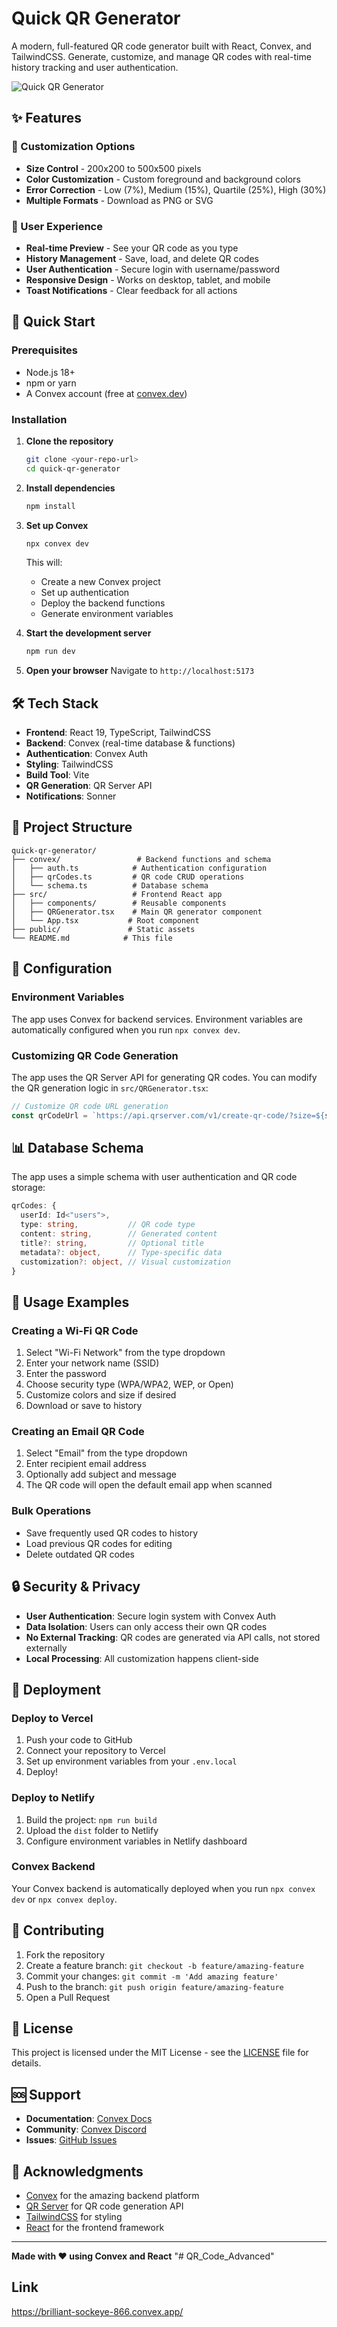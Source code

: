 # Quick QR Generator

A modern, full-featured QR code generator built with React, Convex, and TailwindCSS. Generate, customize, and manage QR codes with real-time history tracking and user authentication.

![Quick QR Generator](public/og-preview.png)

## ✨ Features



### 🎨 Customization Options
- **Size Control** - 200x200 to 500x500 pixels
- **Color Customization** - Custom foreground and background colors
- **Error Correction** - Low (7%), Medium (15%), Quartile (25%), High (30%)
- **Multiple Formats** - Download as PNG or SVG

### 📱 User Experience
- **Real-time Preview** - See your QR code as you type
- **History Management** - Save, load, and delete QR codes
- **User Authentication** - Secure login with username/password
- **Responsive Design** - Works on desktop, tablet, and mobile
- **Toast Notifications** - Clear feedback for all actions

## 🚀 Quick Start

### Prerequisites
- Node.js 18+ 
- npm or yarn
- A Convex account (free at [convex.dev](https://convex.dev))

### Installation

1. **Clone the repository**
   ```bash
   git clone <your-repo-url>
   cd quick-qr-generator
   ```

2. **Install dependencies**
   ```bash
   npm install
   ```

3. **Set up Convex**
   ```bash
   npx convex dev
   ```
   This will:
   - Create a new Convex project
   - Set up authentication
   - Deploy the backend functions
   - Generate environment variables

4. **Start the development server**
   ```bash
   npm run dev
   ```

5. **Open your browser**
   Navigate to `http://localhost:5173`

## 🛠️ Tech Stack

- **Frontend**: React 19, TypeScript, TailwindCSS
- **Backend**: Convex (real-time database & functions)
- **Authentication**: Convex Auth
- **Styling**: TailwindCSS
- **Build Tool**: Vite
- **QR Generation**: QR Server API
- **Notifications**: Sonner

## 📁 Project Structure

```
quick-qr-generator/
├── convex/                 # Backend functions and schema
│   ├── auth.ts            # Authentication configuration
│   ├── qrCodes.ts         # QR code CRUD operations
│   └── schema.ts          # Database schema
├── src/                   # Frontend React app
│   ├── components/        # Reusable components
│   ├── QRGenerator.tsx    # Main QR generator component
│   └── App.tsx           # Root component
├── public/               # Static assets
└── README.md            # This file
```

## 🔧 Configuration

### Environment Variables
The app uses Convex for backend services. Environment variables are automatically configured when you run `npx convex dev`.

### Customizing QR Code Generation
The app uses the QR Server API for generating QR codes. You can modify the QR generation logic in `src/QRGenerator.tsx`:

```typescript
// Customize QR code URL generation
const qrCodeUrl = `https://api.qrserver.com/v1/create-qr-code/?size=${size}x${size}&data=${encodedData}&color=${color}&bgcolor=${bgcolor}&ecc=${ecc}`;
```

## 📊 Database Schema

The app uses a simple schema with user authentication and QR code storage:

```typescript
qrCodes: {
  userId: Id<"users">,
  type: string,           // QR code type
  content: string,        // Generated content
  title?: string,         // Optional title
  metadata?: object,      // Type-specific data
  customization?: object, // Visual customization
}
```

## 🎯 Usage Examples

### Creating a Wi-Fi QR Code
1. Select "Wi-Fi Network" from the type dropdown
2. Enter your network name (SSID)
3. Enter the password
4. Choose security type (WPA/WPA2, WEP, or Open)
5. Customize colors and size if desired
6. Download or save to history

### Creating an Email QR Code
1. Select "Email" from the type dropdown
2. Enter recipient email address
3. Optionally add subject and message
4. The QR code will open the default email app when scanned

### Bulk Operations
- Save frequently used QR codes to history
- Load previous QR codes for editing
- Delete outdated QR codes

## 🔒 Security & Privacy

- **User Authentication**: Secure login system with Convex Auth
- **Data Isolation**: Users can only access their own QR codes
- **No External Tracking**: QR codes are generated via API calls, not stored externally
- **Local Processing**: All customization happens client-side

## 🚀 Deployment

### Deploy to Vercel
1. Push your code to GitHub
2. Connect your repository to Vercel
3. Set up environment variables from your `.env.local`
4. Deploy!

### Deploy to Netlify
1. Build the project: `npm run build`
2. Upload the `dist` folder to Netlify
3. Configure environment variables in Netlify dashboard

### Convex Backend
Your Convex backend is automatically deployed when you run `npx convex dev` or `npx convex deploy`.

## 🤝 Contributing

1. Fork the repository
2. Create a feature branch: `git checkout -b feature/amazing-feature`
3. Commit your changes: `git commit -m 'Add amazing feature'`
4. Push to the branch: `git push origin feature/amazing-feature`
5. Open a Pull Request

## 📝 License

This project is licensed under the MIT License - see the [LICENSE](LICENSE) file for details.

## 🆘 Support

- **Documentation**: [Convex Docs](https://docs.convex.dev)
- **Community**: [Convex Discord](https://convex.dev/community)
- **Issues**: [GitHub Issues](https://github.com/your-username/quick-qr-generator/issues)

## 🎉 Acknowledgments

- [Convex](https://convex.dev) for the amazing backend platform
- [QR Server](https://goqr.me/api/) for QR code generation API
- [TailwindCSS](https://tailwindcss.com) for styling
- [React](https://react.dev) for the frontend framework

---

**Made with ❤️ using Convex and React**
"# QR_Code_Advanced" 

## Link

https://brilliant-sockeye-866.convex.app/
